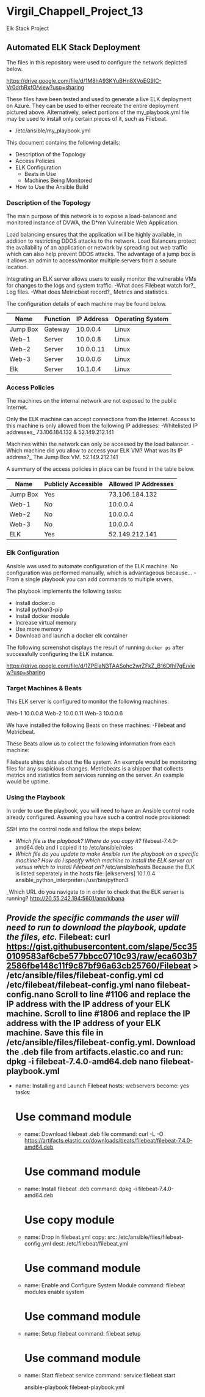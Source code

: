 # Virgil_Chappell_Project_13
 Elk Stack Project
## Automated ELK Stack Deployment

The files in this repository were used to configure the network depicted below.  

https://drive.google.com/file/d/1M8hA93KYuBHn8XVoEG9IC-Vr0drhRxfO/view?usp=sharing

These files have been tested and used to generate a live ELK deployment on Azure. They can be used to either recreate the entire deployment pictured above. Alternatively, select portions of the my_playbook.yml file may be used to install only certain pieces of it, such as Filebeat.

  - /etc/ansible/my_playbook.yml 

This document contains the following details:
- Description of the Topology
- Access Policies
- ELK Configuration
  - Beats in Use
  - Machines Being Monitored
- How to Use the Ansible Build


### Description of the Topology

The main purpose of this network is to expose a load-balanced and monitored instance of DVWA, the D*mn Vulnerable Web Application.

Load balancing ensures that the application will be highly available, in addition to restricting DDOS attacks to the network.
Load Balancers protect the availability of an application or network by spreading out web traffic which can also help prevent DDOS attacks. The advantage of a jump box is it allows an admin to access/monitor multiple servers from a secure location.

Integrating an ELK server allows users to easily monitor the vulnerable VMs for changes to the logs and system traffic.
-What does Filebeat watch for?_ Log files.
-What does Metricbeat record?_ Metrics and statistics.

The configuration details of each machine may be found below.

| Name     | Function | IP Address | Operating System |
|----------|----------|------------|------------------|
| Jump Box | Gateway  | 10.0.0.4   | Linux            |
| Web-1    | Server   | 10.0.0.8   | Linux            |
| Web-2    | Server   | 10.0.0.11  | Linux            |
| Web-3    | Server   | 10.0.0.6   | Linux            |
| Elk      | Server   | 10.1.0.4   | Linux            |

### Access Policies

The machines on the internal network are not exposed to the public Internet. 

Only the ELK machine can accept connections from the Internet. Access to this machine is only allowed from the following IP addresses:
-Whitelisted IP addresses_ 73.106.184.132 & 52.149.212.141

Machines within the network can only be accessed by the load balancer.
-Which machine did you allow to access your ELK VM? What was its IP address?_ The Jump Box VM. 52.149.212.141 

A summary of the access policies in place can be found in the table below.

| Name     | Publicly Accessible | Allowed IP Addresses |
|----------|---------------------|----------------------|
| Jump Box | Yes                 | 73.106.184.132       |
| Web-1    | No                  | 10.0.0.4             |
| Web-2    | No                  | 10.0.0.4             |
| Web-3    | No                  | 10.0.0.4             |
| ELK      | Yes                 | 52.149.212.141       |

### Elk Configuration

Ansible was used to automate configuration of the ELK machine. No configuration was performed manually, which is advantageous because...
-From a single playbook you can add commands to multiple srvers.

The playbook implements the following tasks:
- Install docker.io
- Install python3-pip
- Install docker module
- Increase virtual memory
- Use more memory
- Download and launch a docker elk container

The following screenshot displays the result of running `docker ps` after successfully configuring the ELK instance.

https://drive.google.com/file/d/1ZPElaN3TAASohc2wrZFkZ_B16Dfhl7gE/view?usp=sharing    


### Target Machines & Beats
This ELK server is configured to monitor the following machines:

Web-1 10.0.0.8
Web-2 10.0.0.11
Web-3 10.0.0.6

We have installed the following Beats on these machines:
-Filebeat and Metricbeat.

These Beats allow us to collect the following information from each machine:

Filebeats ships data about the file system. An example would be monitoring files for any suspicious changes. 
Metricbeats is a shipper that collects metrics and statistics from services running on the server. An example would be uptime.

### Using the Playbook
In order to use the playbook, you will need to have an Ansible control node already configured. Assuming you have such a control node provisioned: 

SSH into the control node and follow the steps below:
- _Which file is the playbook? Where do you copy it?_ filebeat-7.4.0-amd64.deb and I copied it to /etc/ansible/roles
- _Which file do you update to make Ansible run the playbook on a specific machine? How do I specify which machine to install the ELK server on versus which to install Filebeat on?_ /etc/ansible/hosts Because the ELK is listed seperately in the hosts file: 
[elkservers]
10.1.0.4 ansible_python_interpreter=/usr/bin/python3

_Which URL do you navigate to in order to check that the ELK server is running? http://20.55.242.194:5601/app/kibana

_Provide the specific commands the user will need to run to download the playbook, update the files, etc._
Filebeat:
curl https://gist.githubusercontent.com/slape/5cc350109583af6cbe577bbcc0710c93/raw/eca603b72586fbe148c11f9c87bf96a63cb25760/Filebeat > /etc/ansible/files/filebeat-config.yml
cd /etc/filebeat/filebeat-config.yml
nano filebeat-config.nano
Scroll to line #1106 and replace the IP address with the IP address of your ELK machine.
Scroll to line #1806 and replace the IP address with the IP address of your ELK machine.
Save this file in  /etc/ansible/files/filebeat-config.yml.
Download the .deb file from artifacts.elastic.co and run:
dpkg -i filebeat-7.4.0-amd64.deb
nano filebeat-playbook.yml
---
- name: Installing and Launch Filebeat
  hosts: webservers
  become: yes
  tasks:
    # Use command module
  - name: Download filebeat .deb file
    command: curl -L -O https://artifacts.elastic.co/downloads/beats/filebeat/filebeat-7.4.0-amd64.deb
    # Use command module
  - name: Install filebeat .deb
    command: dpkg -i filebeat-7.4.0-amd64.deb
    # Use copy module
  - name: Drop in filebeat.yml
    copy:
      src: /etc/ansible/files/filebeat-config.yml
      dest: /etc/filebeat/filebeat.yml
    # Use command module
  - name: Enable and Configure System Module
    command: filebeat modules enable system
    # Use command module
  - name: Setup filebeat
    command: filebeat setup
    # Use command module
  - name: Start filebeat service
    command: service filebeat start

    ansible-playbook filebeat-playbook.yml
